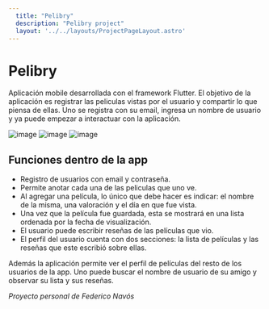 ```yaml
---
  title: "Pelibry"
  description: "Pelibry project"
  layout: '../../layouts/ProjectPageLayout.astro'
---
```


# Pelibry

Aplicación mobile desarrollada con el framework Flutter. El objetivo de la aplicación es registrar las peliculas vistas por el usuario y compartir lo que piensa de ellas. Uno se registra con su email, ingresa un nombre de usuario y ya puede empezar a interactuar con la aplicación.

<div class="gallery">
  <img src="https://github.com/fedenavos/pelibry_app/assets/59833333/55333e8a-7662-487c-a19d-226f631209d8" alt="image" height="auto">
  <img src="https://github.com/fedenavos/pelibry_app/assets/59833333/50b2c452-eff7-4d58-9975-8c276ba58772" alt="image" height="auto">
  <img src="https://github.com/fedenavos/pelibry_app/assets/59833333/09dbbe84-28b3-495d-833a-0b3b53bfb036" alt="image" height="auto">
</div>

## Funciones dentro de la app

- Registro de usuarios con email y contraseña.
- Permite anotar cada una de las peliculas que uno ve. 
- Al agregar una película, lo único que debe hacer es indicar: el nombre de la misma, una valoración y el día en que fue vista. 
- Una vez que la película fue guardada, esta se mostrará en una lista ordenada por la fecha de visualización. 
- El usuario puede escribir reseñas de las películas que vio.
- El perfil del usuario cuenta con dos secciones: la lista de películas y las reseñas que este escribió sobre ellas.

Además la aplicación permite ver el perfil de películas del resto de los usuarios de la app. Uno puede buscar el nombre de usuario de su amigo y observar su lista y sus reseñas.

*Proyecto personal de Federico Navós*
